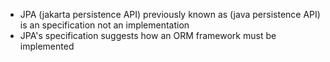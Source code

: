 - JPA (jakarta persistence API) previously known as (java persistence API) is an specification not an implementation
- JPA's specification suggests how an ORM framework must be implemented